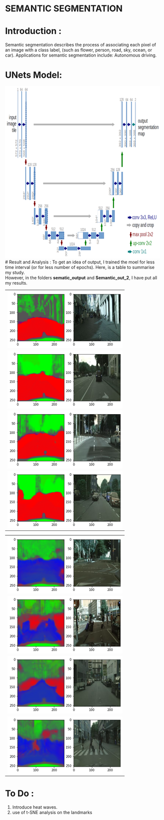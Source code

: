 <h1>SEMANTIC SEGMENTATION<h1>
  
# Introduction :
  Semantic segmentation describes the process of associating each pixel of an image with a class label, (such as flower, person, road, sky, ocean, or car). Applications for semantic segmentation include: Autonomous driving.<br>
# UNets Model:
  <img src = "https://github.com/AYUSH-ISHAN/Semantic-Segmentation/blob/main/U-nets.png" height = "560" width = "700"/>
# Result and Analysis :
  To get an idea of output, I trained the moel for less time interval (or for less number of epochs). Here, is a table to summarise my study.<br>
  However, in the folders <B>sematic_output</B> and <B>Semantic_out_2</B>, I have put all my results.
  
  <table>
    <tr>
      <td><img src ="semantic_output/output_1_epo.png"/></td>
    </tr>
    <tr>
      <td><img src ="semantic_output/output_2_epo.png"/></td>
    </tr>
    <tr>
      <td><img src ="semantic_output/output_3_epo.png"/></td>
    </tr>
    <tr>
      <td><img src ="semantic_output/output_4_epo.png"/></td>
    </tr>
  </table>
  <table>
    <tr>
      <td><img src ="semantic_output/output_1_model_2.png"/></td>
    </tr>
    <tr>
      <td><img src ="semantic_output/output_2_model_2.png"/></td>
    </tr>
    <tr>
      <td><img src ="semantic_output/output_3_model_2.png"/></td>
    </tr>
    <tr>
      <td><img src ="semantic_output/output_4_model_2.png"/></td>
    </tr>
  </table>
  
# To Do :
<ol>
  <li>Introduce heat waves.</li>
  <li>use of t-SNE analysis on the landmarks</li>
</ol>
